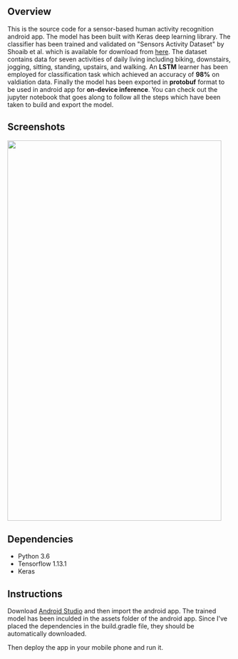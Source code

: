 ## Overview

This is the source code for a sensor-based human activity recognition android app. The model has been built with Keras deep learning library. The classifier has been trained and validated on "Sensors Activity Dataset" by Shoaib et al. which is available for download from [here](https://www.utwente.nl/en/eemcs/ps/research/dataset/). The dataset contains data for seven activities of daily living including biking, downstairs, jogging, sitting, standing, upstairs, and walking. An **LSTM** learner has been employed for classification task which achieved an accuracy of **98%** on valdiation data. Finally the model has been exported in **protobuf** format to be used in android app for **on-device inference**. You can check out the jupyter notebook that goes along to follow all the steps which have been taken to build and export the model.

## Screenshots

<img src="https://user-images.githubusercontent.com/34622266/57836739-9f402a80-77d6-11e9-9617-c6c47b08ad45.jpg" width="480" height="854">

## Dependencies

- Python 3.6 <br/>
- Tensorflow 1.13.1
- Keras <br/>

## Instructions

Download [Android Studio](https://developer.android.com/studio) and then import the android app. The trained model has been inculded in the assets folder of the android app. Since I've placed the dependencies in the build.gradle file, they should be automatically downloaded.

Then deploy the app in your mobile phone and run it.
